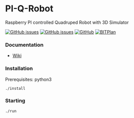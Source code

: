 # PI-Q-Robot
Raspberry PI controlled Quadruped Robot with 3D Simulator

[![GitHub issues](https://img.shields.io/github/issues/BITPlan/com.bitplan.fritzbox.svg)](https://github.com/BITPlan/com.bitplan.fritzbox/issues)
[![GitHub issues](https://img.shields.io/github/issues-closed/BITPlan/com.bitplan.fritzbox.svg)](https://github.com/BITPlan/com.bitplan.fritzbox/issues/?q=is%3Aissue+is%3Aclosed)
[![GitHub](https://img.shields.io/github/license/BITPlan/com.bitplan.fritzbox.svg)](https://www.apache.org/licenses/LICENSE-2.0)
[![BITPlan](http://wiki.bitplan.com/images/wiki/thumb/3/38/BITPlanLogoFontLessTransparent.png/198px-BITPlanLogoFontLessTransparent.png)](http://www.bitplan.com)

### Documentation
* [Wiki](http://wiki.bitplan.com/index.php/Raspberry_PI_Spiderbot)

### Installation
Prerequisites: python3

```
./install
```

### Starting
```
./run
```
